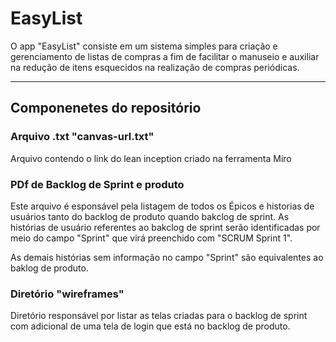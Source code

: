 # EasyList
O app "EasyList" consiste em um sistema simples para criação e gerenciamento de listas de compras a fim de facilitar o manuseio e auxiliar na redução de itens esquecidos na realização de compras periódicas.

---
## Componenetes do repositório

### Arquivo .txt "canvas-url.txt"

Arquivo contendo o link do lean inception criado na ferramenta Miro

### PDf de Backlog de Sprint e produto

Este arquivo é esponsável pela listagem de todos os Épicos e historias de usuários tanto do backlog de produto quando bakclog de sprint.
As histórias de usuário referentes ao bakclog de sprint serão identificadas por meio do campo "Sprint" que virá preenchido com "SCRUM Sprint 1".

As demais histórias sem informação no campo "Sprint" são equivalentes ao baklog de produto.

### Diretório "wireframes"
Diretório responsável por listar as telas criadas para o backlog de sprint com adicional de uma tela de login que está no backlog de produto.
